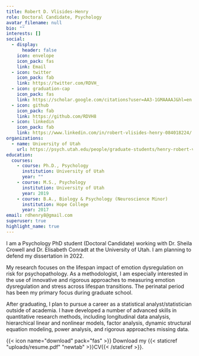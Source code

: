 ```yaml
---
title: Robert D. Vlisides-Henry
role: Doctoral Candidate, Psychology
avatar_filename: null
bio: ""
interests: []
social:
  - display:
      header: false
    icon: envelope
    icon_pack: fas
    link: Email
  - icon: twitter
    icon_pack: fab
    link: https://twitter.com/RDVH_
  - icon: graduation-cap
    icon_pack: fas
    link: https://scholar.google.com/citations?user=AA3-1GMAAAAJ&hl=en
  - icon: github
    icon_pack: fab
    link: https://github.com/RDVH8
  - icon: linkedin
    icon_pack: fab
    link: https://www.linkedin.com/in/robert-vlisides-henry-084018224/
organizations:
  - name: University of Utah
    url: https://psych.utah.edu/people/graduate-students/henry-robert-vlisides.php
education:
  courses:
    - course: Ph.D., Psychology
      institution: University of Utah
      year: ""
    - course: M.S., Psychology
      institution: University of Utah
      year: 2019
    - course: B.A., Biology & Psychology (Neuroscience Minor)
      institution: Hope College
      year: 2017
email: rdhenry8@gmail.com
superuser: true
highlight_name: true
---
```

I am a Psychology PhD student (Doctoral Candidate) working with Dr. Sheila Crowell and Dr. Elisabeth Conradt at the University of Utah. I am planning to defend my dissertation in 2022.

My research focuses on the lifespan impact of emotion dysregulation on risk for psychopathology. As a methodologist, I am especially interested in the use of innovative and rigorous approaches to measuring emotion dysregulation and stress across lifespan transitions. The perinatal period has been my primary focus during graduate school.

After graduating, I plan to pursue a career as a statistical analyst/statistician outside of academia. I have developed a number of advanced skills in quantitative research methods, including longitudinal data analysis, hierarchical linear and nonlinear models, factor analysis, dynamic structural equation modeling, power analysis, and rigorous approaches missing data.

{{< icon name="download" pack="fas" >}} Download my {{< staticref "uploads/resume.pdf" "newtab" >}}CV{{< /staticref >}}.